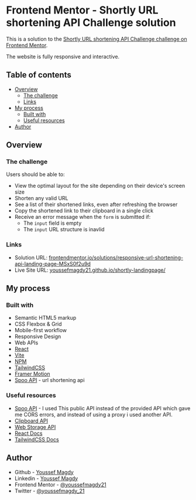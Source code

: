 # Frontend Mentor - Shortly URL shortening API Challenge solution

This is a solution to the [Shortly URL shortening API Challenge challenge on Frontend Mentor](https://www.frontendmentor.io/challenges/url-shortening-api-landing-page-2ce3ob-G).

The website is fully responsive and interactive.

## Table of contents

- [Overview](#overview)
  - [The challenge](#the-challenge)
  - [Links](#links)
- [My process](#my-process)
  - [Built with](#built-with)
  - [Useful resources](#useful-resources)
- [Author](#author)

## Overview

### The challenge

Users should be able to:

- View the optimal layout for the site depending on their device's screen size
- Shorten any valid URL
- See a list of their shortened links, even after refreshing the browser
- Copy the shortened link to their clipboard in a single click
- Receive an error message when the `form` is submitted if:
  - The `input` field is empty
  - The `input` URL structure is inavlid

### Links

- Solution URL: [frontendmentor.io/solutions/responsive-url-shortening-api-landing-page-MSxS0f2u9d](https://www.frontendmentor.io/solutions/responsive-url-shortening-api-landing-page-MSxS0f2u9d)
- Live Site URL: [youssefmagdy21.github.io/shortly-landingpage/](https://youssefmagdy21.github.io/shortly-landingpage/)

## My process

### Built with

- Semantic HTML5 markup
- CSS Flexbox & Grid
- Mobile-first workflow
- Responsive Design
- Web APIs
- [React](https://react.dev/)
- [Vite](https://vitejs.dev/)
- [NPM](https://www.npmjs.com/)
- [TailwindCSS](https://tailwindcss.com/)
- [Framer Motion](https://www.framer.com/motion/)
- [Spoo API](https://spoo.me/api) - url shortening api

### Useful resources

- [Spoo API](https://spoo.me/api) - I used This public API instead of the provided API which gave me CORS errors, and instead of using a proxy i used another API.
- [Clipboard API](https://developer.mozilla.org/en-US/docs/Web/API/Clipboard_API)
- [Web Storage API](https://developer.mozilla.org/en-US/docs/Web/API/Web_Storage_API)
- [React Docs](https://react.dev/)
- [TailwindCSS Docs](https://tailwindcss.com/)

## Author

- Github - [Youssef Magdy](https://github.com/youssefmagdy21)
- Linkedin - [Youssef Magdy](https://www.linkedin.com/in/youssef-magdy21)
- Frontend Mentor - [@youssefmagdy21](https://www.frontendmentor.io/profile/youssefmagdy21)
- Twitter - [@youssefmagdy_21](https://x.com/youssefmagdy_21)

